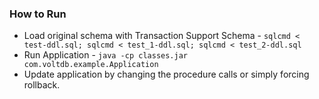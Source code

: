 ### How to Run
* Load original schema with Transaction Support Schema - `sqlcmd < test-ddl.sql; sqlcmd < test_1-ddl.sql; sqlcmd < test_2-ddl.sql`
* Run Application - `java -cp classes.jar com.voltdb.example.Application`
* Update application by changing the procedure calls or simply forcing rollback.
